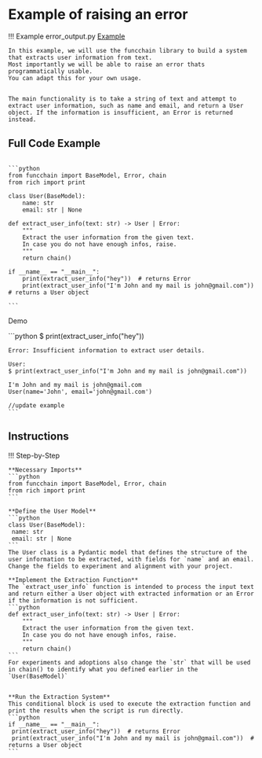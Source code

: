 # Example of raising an error

!!! Example
    error_output.py [Example](https://github.com/shroominic/funcchain/blob/main/examples/error_output.py)

    In this example, we will use the funcchain library to build a system that extracts user information from text.
    Most importantly we will be able to raise an error thats programmatically usable.
    You can adapt this for your own usage.


    The main functionality is to take a string of text and attempt to extract user information, such as name and email, and return a User object. If the information is insufficient, an Error is returned instead.

## Full Code Example

<pre><code id="codeblock">
```python
from funcchain import BaseModel, Error, chain
from rich import print

class User(BaseModel):
    name: str
    email: str | None

def extract_user_info(text: str) -> User | Error:
    """
    Extract the user information from the given text.
    In case you do not have enough infos, raise.
    """
    return chain()

if __name__ == "__main__":
    print(extract_user_info("hey"))  # returns Error
    print(extract_user_info("I'm John and my mail is john@gmail.com"))  # returns a User object

```
</code></pre>

Demo

<div class="termy">
    ```python
    $ print(extract_user_info("hey"))

    Error: Insufficient information to extract user details.

    User:
    $ print(extract_user_info("I'm John and my mail is john@gmail.com"))

    I'm John and my mail is john@gmail.com
    User(name='John', email='john@gmail.com')

    //update example
    ```

</div>

## Instructions

!!! Step-by-Step

    **Necessary Imports**
    ```python
    from funcchain import BaseModel, Error, chain
    from rich import print
    ```

    **Define the User Model**
    ```python
    class User(BaseModel):
     name: str
     email: str | None
    ```
    The User class is a Pydantic model that defines the structure of the user information to be extracted, with fields for `name` and an email.
    Change the fields to experiment and alignment with your project.

    **Implement the Extraction Function**
    The `extract_user_info` function is intended to process the input text and return either a User object with extracted information or an Error if the information is not sufficient.
    ```python
    def extract_user_info(text: str) -> User | Error:
        """
        Extract the user information from the given text.
        In case you do not have enough infos, raise.
        """
        return chain()
    ```
    For experiments and adoptions also change the `str` that will be used in chain() to identify what you defined earlier in the `User(BaseModel)`


    **Run the Extraction System**
    This conditional block is used to execute the extraction function and print the results when the script is run directly.
    ```python
    if __name__ == "__main__":
     print(extract_user_info("hey"))  # returns Error
     print(extract_user_info("I'm John and my mail is john@gmail.com"))  # returns a User object
    ```
